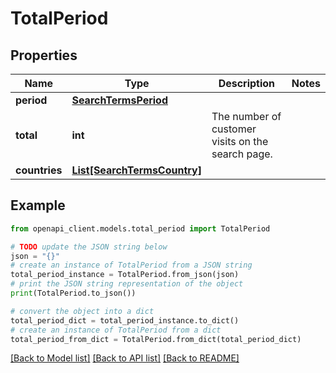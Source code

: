 # TotalPeriod


## Properties

Name | Type | Description | Notes
------------ | ------------- | ------------- | -------------
**period** | [**SearchTermsPeriod**](SearchTermsPeriod.md) |  | 
**total** | **int** | The number of customer visits on the search page. | 
**countries** | [**List[SearchTermsCountry]**](SearchTermsCountry.md) |  | 

## Example

```python
from openapi_client.models.total_period import TotalPeriod

# TODO update the JSON string below
json = "{}"
# create an instance of TotalPeriod from a JSON string
total_period_instance = TotalPeriod.from_json(json)
# print the JSON string representation of the object
print(TotalPeriod.to_json())

# convert the object into a dict
total_period_dict = total_period_instance.to_dict()
# create an instance of TotalPeriod from a dict
total_period_from_dict = TotalPeriod.from_dict(total_period_dict)
```
[[Back to Model list]](../README.md#documentation-for-models) [[Back to API list]](../README.md#documentation-for-api-endpoints) [[Back to README]](../README.md)



